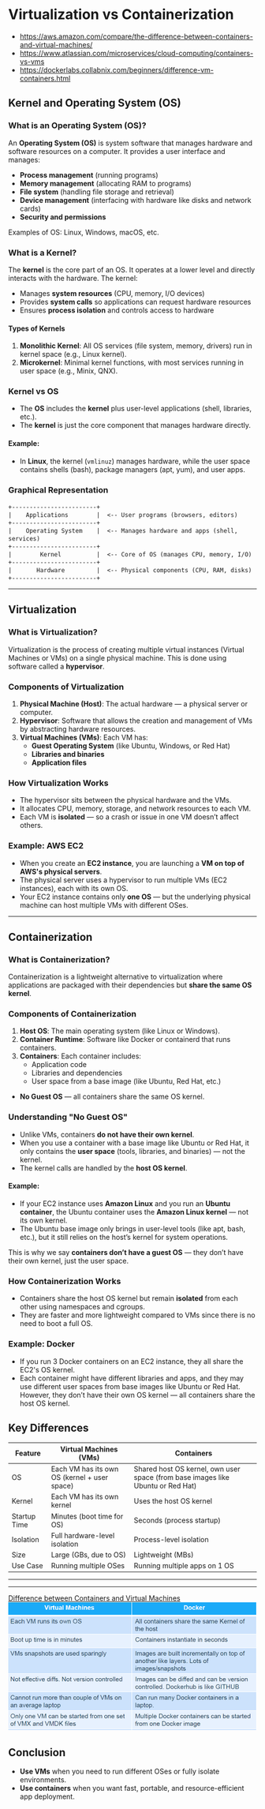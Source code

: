 # Virtualization vs Containerization
- https://aws.amazon.com/compare/the-difference-between-containers-and-virtual-machines/
- https://www.atlassian.com/microservices/cloud-computing/containers-vs-vms
- https://dockerlabs.collabnix.com/beginners/difference-vm-containers.html

## Kernel and Operating System (OS)

### What is an Operating System (OS)?
An **Operating System (OS)** is system software that manages hardware and software resources on a computer. It provides a user interface and manages:
- **Process management** (running programs)
- **Memory management** (allocating RAM to programs)
- **File system** (handling file storage and retrieval)
- **Device management** (interfacing with hardware like disks and network cards)
- **Security and permissions**

Examples of OS: Linux, Windows, macOS, etc.

### What is a Kernel?
The **kernel** is the core part of an OS. It operates at a lower level and directly interacts with the hardware. The kernel:
- Manages **system resources** (CPU, memory, I/O devices)
- Provides **system calls** so applications can request hardware resources
- Ensures **process isolation** and controls access to hardware

#### Types of Kernels
1. **Monolithic Kernel**: All OS services (file system, memory, drivers) run in kernel space (e.g., Linux kernel).
2. **Microkernel**: Minimal kernel functions, with most services running in user space (e.g., Minix, QNX).

### Kernel vs OS
- The **OS** includes the **kernel** plus user-level applications (shell, libraries, etc.).
- The **kernel** is just the core component that manages hardware directly.

#### Example:
- In **Linux**, the kernel (`vmlinuz`) manages hardware, while the user space contains shells (bash), package managers (apt, yum), and user apps.

### Graphical Representation
```
+------------------------+
|    Applications        |  <-- User programs (browsers, editors)
+------------------------+
|    Operating System    |  <-- Manages hardware and apps (shell, services)
+------------------------+
|        Kernel          |  <-- Core of OS (manages CPU, memory, I/O)
+------------------------+
|       Hardware         |  <-- Physical components (CPU, RAM, disks)
+------------------------+
```

---

## Virtualization

### What is Virtualization?
Virtualization is the process of creating multiple virtual instances (Virtual Machines or VMs) on a single physical machine. This is done using software called a **hypervisor**.

### Components of Virtualization
1. **Physical Machine (Host)**: The actual hardware — a physical server or computer.
2. **Hypervisor**: Software that allows the creation and management of VMs by abstracting hardware resources.
3. **Virtual Machines (VMs)**: Each VM has:
   - **Guest Operating System** (like Ubuntu, Windows, or Red Hat)
   - **Libraries and binaries**
   - **Application files**

### How Virtualization Works
- The hypervisor sits between the physical hardware and the VMs.
- It allocates CPU, memory, storage, and network resources to each VM.
- Each VM is **isolated** — so a crash or issue in one VM doesn’t affect others.

### Example: AWS EC2
- When you create an **EC2 instance**, you are launching a **VM on top of AWS's physical servers**.
- The physical server uses a hypervisor to run multiple VMs (EC2 instances), each with its own OS.
- Your EC2 instance contains only **one OS** — but the underlying physical machine can host multiple VMs with different OSes.

---
## Containerization

### What is Containerization?
Containerization is a lightweight alternative to virtualization where applications are packaged with their dependencies but **share the same OS kernel**.

### Components of Containerization
1. **Host OS**: The main operating system (like Linux or Windows).
2. **Container Runtime**: Software like Docker or containerd that runs containers.
3. **Containers**: Each container includes:
   - Application code
   - Libraries and dependencies
   - User space from a base image (like Ubuntu, Red Hat, etc.)
- **No Guest OS** — all containers share the same OS kernel.

### Understanding "No Guest OS"
- Unlike VMs, containers **do not have their own kernel**.
- When you use a container with a base image like Ubuntu or Red Hat, it only contains the **user space** (tools, libraries, and binaries) — not the kernel.
- The kernel calls are handled by the **host OS kernel**.

#### Example:
- If your EC2 instance uses **Amazon Linux** and you run an **Ubuntu container**, the Ubuntu container uses the **Amazon Linux kernel** — not its own kernel.
- The Ubuntu base image only brings in user-level tools (like apt, bash, etc.), but it still relies on the host’s kernel for system operations.

This is why we say **containers don’t have a guest OS** — they don’t have their own kernel, just the user space.

### How Containerization Works
- Containers share the host OS kernel but remain **isolated** from each other using namespaces and cgroups.
- They are faster and more lightweight compared to VMs since there is no need to boot a full OS.

### Example: Docker
- If you run 3 Docker containers on an EC2 instance, they all share the EC2's OS kernel.
- Each container might have different libraries and apps, and they may use different user spaces from base images like Ubuntu or Red Hat. However, they don’t have their own OS kernel — all containers share the host OS kernel.



## Key Differences

| Feature            | Virtual Machines (VMs)        | Containers                  |
|--------------------|------------------------------|----------------------------|
| OS                 | Each VM has its own OS (kernel + user space) | Shared host OS kernel, own user space (from base images like Ubuntu or Red Hat) |
| Kernel             | Each VM has its own kernel   | Uses the host OS kernel    |
| Startup Time       | Minutes (boot time for OS)   | Seconds (process startup)  |
| Isolation          | Full hardware-level isolation| Process-level isolation    |
| Size               | Large (GBs, due to OS)       | Lightweight (MBs)          |
| Use Case           | Running multiple OSes        | Running multiple apps on 1 OS |

---
---
[Difference between Containers and Virtual Machines
](https://dockerlabs.collabnix.com/beginners/difference-vm-containers.html)
![VMs vs Containers](../screenshots/06.vm-vs-docker.png)

## Conclusion
- **Use VMs** when you need to run different OSes or fully isolate environments.
- **Use containers** when you want fast, portable, and resource-efficient app deployment.


